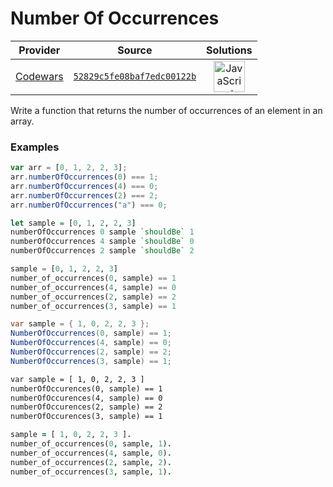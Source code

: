 [_metadata_:generated]: - "true"

# Number Of Occurrences

<!-- INFO TABLE BEGIN -->

| Provider                                        | Source                                                                               | Solutions                                                                                                                                                    |
| :---------------------------------------------: | :----------------------------------------------------------------------------------: | :----------------------------------------------------------------------------------------------------------------------------------------------------------: |
| [Codewars](../../../docs/providers/Codewars.md) | [`52829c5fe08baf7edc00122b`](https://www.codewars.com/kata/52829c5fe08baf7edc00122b) | [<img src="https://res.cloudinary.com/rascaltwo/image/upload/v1631924076/javascript_ehszr7.svg" alt="JavaScript" title="JavaScript" width="50" />](solve.js) |

<!-- INFO TABLE END -->

Write a function that returns the number of occurrences of an element in an array.


### Examples
```javascript
var arr = [0, 1, 2, 2, 3];
arr.numberOfOccurrences(0) === 1;
arr.numberOfOccurrences(4) === 0;
arr.numberOfOccurrences(2) === 2;
arr.numberOfOccurrences("a") === 0;
```
```haskell
let sample = [0, 1, 2, 2, 3]
numberOfOccurrences 0 sample `shouldBe` 1
numberOfOccurrences 4 sample `shouldBe` 0
numberOfOccurrences 2 sample `shouldBe` 2
```
```python
sample = [0, 1, 2, 2, 3]
number_of_occurrences(0, sample) == 1
number_of_occurrences(4, sample) == 0
number_of_occurrences(2, sample) == 2
number_of_occurrences(3, sample) == 1
```
```csharp
var sample = { 1, 0, 2, 2, 3 };
NumberOfOccurrences(0, sample) == 1;
NumberOfOccurrences(4, sample) == 0;
NumberOfOccurrences(2, sample) == 2;
NumberOfOccurrences(3, sample) == 1;
```
```cfml
var sample = [ 1, 0, 2, 2, 3 ]
numberOfOccurences(0, sample) == 1
numberOfOccurences(4, sample) == 0
numberOfOccurences(2, sample) == 2
numberOfOccurences(3, sample) == 1
```
```prolog
sample = [ 1, 0, 2, 2, 3 ].
number_of_occurrences(0, sample, 1).
number_of_occurrences(4, sample, 0).
number_of_occurrences(2, sample, 2).
number_of_occurrences(3, sample, 1).
```

